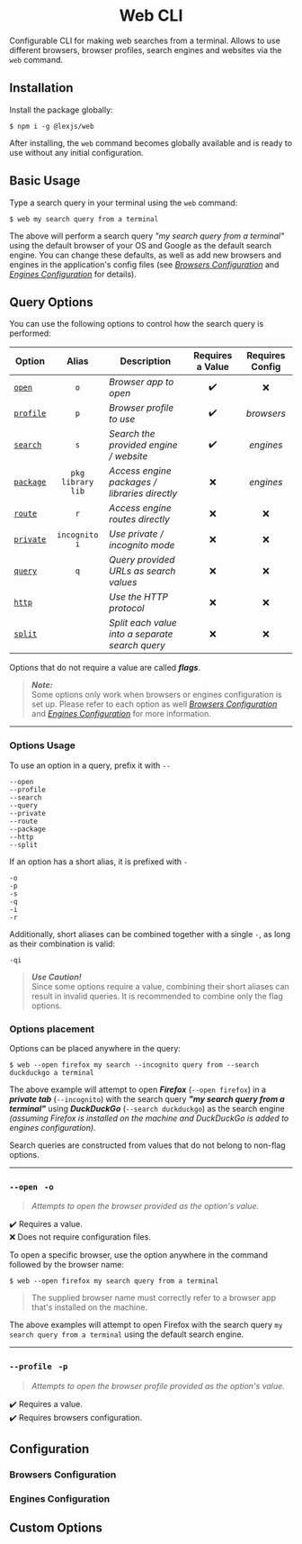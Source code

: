 <h1 align="center"> Web CLI</h1>

Configurable CLI for making web searches from a terminal. Allows to use different browsers, browser profiles, search engines and websites via the `web` command.

## Installation <a name="installation"></a>

Install the package globally:

```
$ npm i -g @lexjs/web
```

After installing, the `web` command becomes globally available and is ready to use without any initial configuration.

## Basic Usage <a name="usage"></a>

Type a search query in your terminal using the `web` command:

```
$ web my search query from a terminal
```

The above will perform a search query *"my search query from a terminal"* using the default browser of your OS and Google as the default search engine. You can change these defaults, as well as add new browsers and engines in the application's config files (see [*Browsers Configuration*](#browsers-config) and [*Engines Configuration*](#engines-config) for details).

## Query Options <a name="query-options"></a>

You can use the following options to control how the search query is performed:

| Option | Alias | Description | Requires a Value | Requires Config |
|--|--|--|--|--|
|[`open`](#option-open)|<div align="center">`o`</div>|*Browser app to open*|<div align="center">✔️</div>|<div align="center">❌</div>|
|[`profile`](#option-profile)|<div align="center">`p`</div>|*Browser profile to use*|<div align="center">✔️</div>|<div align="center">*browsers*</div>|
|[`search`](#option-search)|<div align="center">`s`</div>|*Search the provided engine / website*|<div align="center">✔️</div>|<div align="center">*engines*</div>|
|[`package`](#option-package)|<div align="center">`pkg` `library` `lib`</div>|*Access engine packages / libraries directly*|<div align="center">❌</div>|<div align="center">*engines*</div>|
|[`route`](#option-route)|<div align="center">`r`</div>|*Access engine routes directly*|<div align="center">❌</div>|<div align="center">❌</div>|
|[`private`](#option-private)|<div align="center">`incognito` `i`</div>|*Use private / incognito mode*|<div align="center">❌</div>|<div align="center">❌</div>|
|[`query`](#option-query)|<div align="center">`q`</div>|*Query provided URLs as search values*|<div align="center">❌</div>|<div align="center">❌</div>|
|[`http`](#option-http)||*Use the HTTP protocol*|<div align="center">❌</div>|<div align="center">❌</div>
|[`split`](#option-split)||*Split each value into a separate search query*|<div align="center">❌</div>|<div align="center">❌</div>

Options that do not require a value are called ***flags***.

> ***Note:***  
> Some options only work when browsers or engines configuration is set up. Please refer to each option as well [*Browsers Configuration*](#browsers-config) and [*Engines Configuration*](#engines-config) for more information.

---

### Options Usage

To use an option in a query, prefix it with `--`

```
--open
--profile
--search
--query
--private
--route
--package
--http
--split
```

If an option has a short alias, it is prefixed with `-`

```
-o
-p
-s
-q
-i
-r
```

Additionally, short aliases can be combined together with a single `-`, as long as their combination is valid:

```
-qi
```

> ***Use Caution!***  
> Since some options require a value, combining their short aliases can result in invalid queries. It is recommended to combine only the flag options.

### Options placement

Options can be placed anywhere in the query:

```
$ web --open firefox my search --incognito query from --search duckduckgo a terminal
```

The above example will attempt to open ***Firefox*** (`--open firefox`) in a ***private tab*** (`--incognito`) with the search query ***"my search query from a terminal"*** using ***DuckDuckGo*** (`--search duckduckgo`) as the search engine *(assuming Firefox is installed on the machine and DuckDuckGo is added to engines configuration)*.

Search queries are constructed from values that do not belong to non-flag options.

---

### `--open`&nbsp;&nbsp;&nbsp;`-o` <a name="option-open"></a>

> *Attempts to open the browser provided as the option's value.*

✔️ Requires a value.  
❌ Does not require configuration files.

To open a specific browser, use the option anywhere in the command followed by the browser name:

```
$ web --open firefox my search query from a terminal
```

> The supplied browser name must correctly refer to a browser app that's installed on the machine.

The above examples will attempt to open Firefox with the search query `my search query from a terminal` using the default search engine.

---

### `--profile`&nbsp;&nbsp;&nbsp;`-p` <a name="option-profile"></a>

> *Attempts to open the browser profile provided as the option's value.*

✔️ Requires a value.  
✔️ Requires browsers configuration.

## Configuration <a name="configuration"></a>

### Browsers Configuration <a name="browsers-config"></a>

### Engines Configuration <a name="engines-config"></a>

## Custom Options <a name="custom-options"></a>